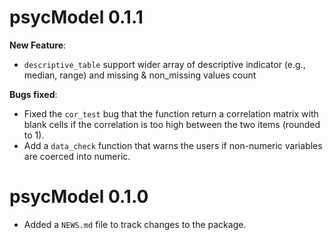# psycModel 0.1.1
**New Feature**: 
* `descriptive_table` support wider array of descriptive indicator (e.g., median, range) and missing & non_missing values count

**Bugs fixed**: 
* Fixed the `cor_test` bug that the function return a correlation matrix with blank cells if the correlation is too high between the two items (rounded to 1). 
* Add a `data_check` function that warns the users if non-numeric variables are coerced into numeric. 

# psycModel 0.1.0

* Added a `NEWS.md` file to track changes to the package.
